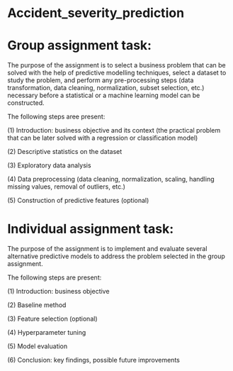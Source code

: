 # Accident_severity_prediction

Group assignment task:
=====================
The purpose of the assignment is to
select a business problem that can be solved with the help of predictive modelling techniques, select a
dataset to study the problem, and perform any pre-processing steps (data transformation, data cleaning,
normalization, subset selection, etc.) necessary before a statistical or a machine learning model can be
constructed.

The following steps aree present:

(1) Introduction: business objective and its context (the practical problem that can be later solved
with a regression or classification model)

(2) Descriptive statistics on the dataset

(3) Exploratory data analysis

(4) Data preprocessing (data cleaning, normalization, scaling, handling missing values, removal of
outliers, etc.)

(5) Construction of predictive features (optional)




Individual assignment task:
==========================
The purpose of the assignment is
to implement and evaluate several alternative predictive models to address the problem selected in the
group assignment.

The following steps are present:

(1) Introduction: business objective

(2) Baseline method

(3) Feature selection (optional)

(4) Hyperparameter tuning

(5) Model evaluation

(6) Conclusion: key findings, possible future improvements

